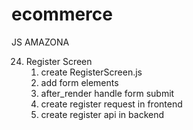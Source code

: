 # ecommerce

JS AMAZONA

24. Register Screen
    1. create RegisterScreen.js
    2. add form elements
    3. after_render handle form submit
    4. create register request in frontend
    5. create register api in backend
